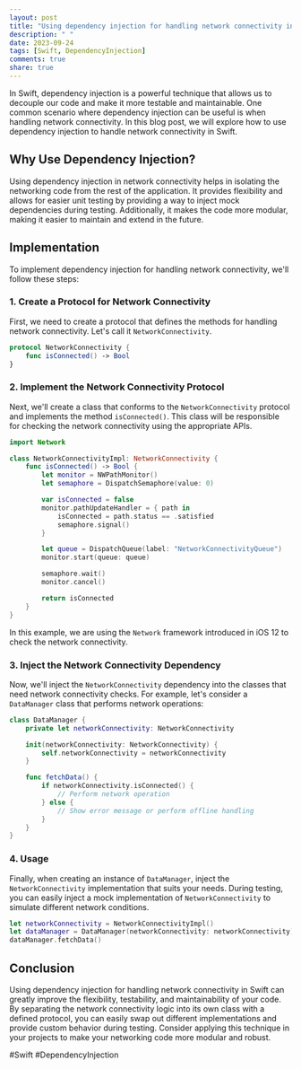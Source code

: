 ```yaml
---
layout: post
title: "Using dependency injection for handling network connectivity in Swift"
description: " "
date: 2023-09-24
tags: [Swift, DependencyInjection]
comments: true
share: true
---
```


In Swift, dependency injection is a powerful technique that allows us to decouple our code and make it more testable and maintainable. One common scenario where dependency injection can be useful is when handling network connectivity. In this blog post, we will explore how to use dependency injection to handle network connectivity in Swift.

## Why Use Dependency Injection?

Using dependency injection in network connectivity helps in isolating the networking code from the rest of the application. It provides flexibility and allows for easier unit testing by providing a way to inject mock dependencies during testing. Additionally, it makes the code more modular, making it easier to maintain and extend in the future.

## Implementation

To implement dependency injection for handling network connectivity, we'll follow these steps:

### 1. Create a Protocol for Network Connectivity

First, we need to create a protocol that defines the methods for handling network connectivity. Let's call it `NetworkConnectivity`.

```swift
protocol NetworkConnectivity {
    func isConnected() -> Bool
}
```

### 2. Implement the Network Connectivity Protocol

Next, we'll create a class that conforms to the `NetworkConnectivity` protocol and implements the method `isConnected()`. This class will be responsible for checking the network connectivity using the appropriate APIs.

```swift
import Network

class NetworkConnectivityImpl: NetworkConnectivity {
    func isConnected() -> Bool {
        let monitor = NWPathMonitor()
        let semaphore = DispatchSemaphore(value: 0)

        var isConnected = false
        monitor.pathUpdateHandler = { path in
            isConnected = path.status == .satisfied
            semaphore.signal()
        }

        let queue = DispatchQueue(label: "NetworkConnectivityQueue")
        monitor.start(queue: queue)

        semaphore.wait()
        monitor.cancel()

        return isConnected
    }
}
```

In this example, we are using the `Network` framework introduced in iOS 12 to check the network connectivity.

### 3. Inject the Network Connectivity Dependency

Now, we'll inject the `NetworkConnectivity` dependency into the classes that need network connectivity checks. For example, let's consider a `DataManager` class that performs network operations:

```swift
class DataManager {
    private let networkConnectivity: NetworkConnectivity

    init(networkConnectivity: NetworkConnectivity) {
        self.networkConnectivity = networkConnectivity
    }

    func fetchData() {
        if networkConnectivity.isConnected() {
            // Perform network operation
        } else {
            // Show error message or perform offline handling
        }
    }
}
```

### 4. Usage

Finally, when creating an instance of `DataManager`, inject the `NetworkConnectivity` implementation that suits your needs. During testing, you can easily inject a mock implementation of `NetworkConnectivity` to simulate different network conditions.

```swift
let networkConnectivity = NetworkConnectivityImpl()
let dataManager = DataManager(networkConnectivity: networkConnectivity)
dataManager.fetchData()
```

## Conclusion

Using dependency injection for handling network connectivity in Swift can greatly improve the flexibility, testability, and maintainability of your code. By separating the network connectivity logic into its own class with a defined protocol, you can easily swap out different implementations and provide custom behavior during testing. Consider applying this technique in your projects to make your networking code more modular and robust.

#Swift #DependencyInjection